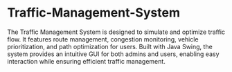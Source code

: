 # Traffic-Management-System
The Traffic Management System is designed to simulate and optimize traffic flow. It features route management, congestion monitoring, vehicle prioritization, and path optimization for users. Built with Java Swing, the system provides an intuitive GUI for both admins and users, enabling easy interaction while ensuring efficient traffic management.
